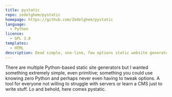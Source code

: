 ```yaml
---
title: pystatic
repo: zedelghem/pystatic
homepage: https://github.com/Zedelghem/pystatic
language:
  - Python
license:
  - GPL 3.0
templates:
  - HTML
description: Dead simple, one-line, few options static website generator. Just write your stuff instead of learning generators.
---
```


There are multiple Python-based static site generators but I wanted something extremely simple, even primitive; something you could use knowing zero Python and perhaps never even having to tweak options. A tool for everyone not willing to struggle with servers or learn a CMS just to write stuff. Lo and behold, here comes pystatic.
